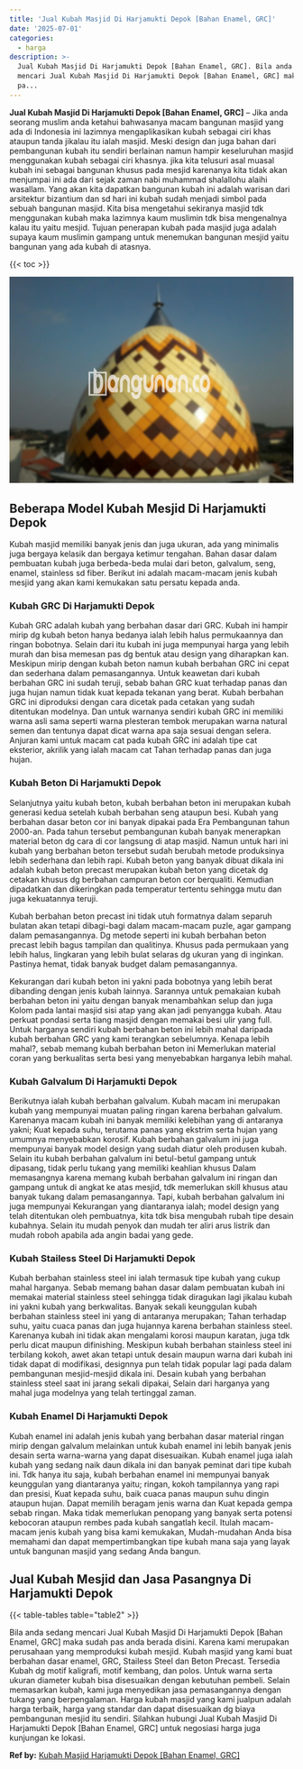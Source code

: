 ```yaml
---
title: 'Jual Kubah Masjid Di Harjamukti Depok [Bahan Enamel, GRC]'
date: '2025-07-01'
categories:
  - harga
description: >-
  Jual Kubah Masjid Di Harjamukti Depok [Bahan Enamel, GRC]. Bila anda sedang
  mencari Jual Kubah Masjid Di Harjamukti Depok [Bahan Enamel, GRC] maka sudah
  pa...
---
```


**Jual Kubah Masjid Di Harjamukti Depok \[Bahan Enamel, GRC\]** – Jika anda seorang muslim anda ketahui bahwasanya macam bangunan masjid yang ada di Indonesia ini lazimnya mengaplikasikan kubah sebagai ciri khas ataupun tanda jikalau itu ialah masjid. Meski design dan juga bahan dari pembangunan kubah itu sendiri berlainan namun hampir keseluruhan masjid menggunakan kubah sebagai ciri khasnya. jika kita telusuri asal muasal kubah ini sebagai bangunan khusus pada mesjid karenanya kita tidak akan menjumpai ini ada dari sejak zaman nabi muhammad shalallohu alaihi wasallam. Yang akan kita dapatkan bangunan kubah ini adalah warisan dari arsitektur bizantium dan sd hari ini kubah sudah menjadi simbol pada sebuah bangunan masjid. Kita bisa mengetahui sekiranya masjid tdk menggunakan kubah maka lazimnya kaum muslimin tdk bisa mengenalnya kalau itu yaitu mesjid. Tujuan penerapan kubah pada masjid juga adalah supaya kaum muslimin gampang untuk menemukan bangunan mesjid yaitu bangunan yang ada kubah di atasnya.

{{< toc >}}

![Jual Kubah Masjid Di Harjamukti Depok [Bahan Enamel, GRC]](/images/jual-kubah-masjid-37.png)

## Beberapa Model Kubah Mesjid Di Harjamukti Depok

Kubah masjid memiliki banyak jenis dan juga ukuran, ada yang minimalis juga bergaya kelasik dan bergaya ketimur tengahan. Bahan dasar dalam pembuatan kubah juga berbeda-beda mulai dari beton, galvalum, seng, enamel, stainless sd fiber. Berikut ini adalah macam-macam jenis kubah mesjid yang akan kami kemukakan satu persatu kepada anda.

### Kubah GRC Di Harjamukti Depok

Kubah GRC adalah kubah yang berbahan dasar dari GRC. Kubah ini hampir mirip dg kubah beton hanya bedanya ialah lebih halus permukaannya dan ringan bobotnya. Selain dari itu kubah ini juga mempunyai harga yang lebih murah dan bisa memesan pas dg bentuk atau design yang diharapkan kan. Meskipun mirip dengan kubah beton namun kubah berbahan GRC ini cepat dan sederhana dalam pemasangannya. Untuk keawetan dari kubah berbahan GRC ini sudah teruji, sebab bahan GRC kuat terhadap panas dan juga hujan namun tidak kuat kepada tekanan yang berat. Kubah berbahan GRC ini diproduksi dengan cara dicetak pada cetakan yang sudah ditentukan modelnya. Dan untuk warnanya sendiri kubah GRC ini memiliki warna asli sama seperti warna plesteran tembok merupakan warna natural semen dan tentunya dapat dicat warna apa saja sesuai dengan selera. Anjuran kami untuk macam cat pada kubah GRC ini adalah tipe cat eksterior, akrilik yang ialah macam cat Tahan terhadap panas dan juga hujan.

### Kubah Beton Di Harjamukti Depok

Selanjutnya yaitu kubah beton, kubah berbahan beton ini merupakan kubah generasi kedua setelah kubah berbahan seng ataupun besi. Kubah yang berbahan dasar beton cor ini banyak dipakai pada Era Pembangunan tahun 2000-an. Pada tahun tersebut pembangunan kubah banyak menerapkan material beton dg cara di cor langsung di atap masjid. Namun untuk hari ini kubah yang berbahan beton tersebut sudah berubah metode produksinya lebih sederhana dan lebih rapi. Kubah beton yang banyak dibuat dikala ini adalah kubah beton precast merupakan kubah beton yang dicetak dg cetakan khusus dg berbahan campuran beton cor berqualiti. Kemudian dipadatkan dan dikeringkan pada temperatur tertentu sehingga mutu dan juga kekuatannya teruji.

Kubah berbahan beton precast ini tidak utuh formatnya dalam separuh bulatan akan tetapi dibagi-bagi dalam macam-macam puzle, agar gampang dalam pemasangannya. Dg metode seperti ini kubah berbahan beton precast lebih bagus tampilan dan qualitinya. Khusus pada permukaan yang lebih halus, lingkaran yang lebih bulat selaras dg ukuran yang di inginkan. Pastinya hemat, tidak banyak budget dalam pemasangannya.

Kekurangan dari kubah beton ini yakni pada bobotnya yang lebih berat dibanding dengan jenis kubah lainnya. Sarannya untuk pemakaian kubah berbahan beton ini yaitu dengan banyak menambahkan selup dan juga Kolom pada lantai masjid sisi atap yang akan jadi penyangga kubah. Atau perkuat pondasi serta tiang masjid dengan memakai besi ulir yang full. Untuk harganya sendiri kubah berbahan beton ini lebih mahal daripada kubah berbahan GRC yang kami terangkan sebelumnya. Kenapa lebih mahal?, sebab memang kubah berbahan beton ini Memerlukan material coran yang berkualitas serta besi yang menyebabkan harganya lebih mahal.

### Kubah Galvalum Di Harjamukti Depok

Berikutnya ialah kubah berbahan galvalum. Kubah macam ini merupakan kubah yang mempunyai muatan paling ringan karena berbahan galvalum. Karenanya macam kubah ini banyak memiliki kelebihan yang di antaranya yakni; Kuat kepada suhu, terutama panas yang ekstrim serta hujan yang umumnya menyebabkan korosif. Kubah berbahan galvalum ini juga mempunyai banyak model design yang sudah diatur oleh produsen kubah. Selain itu kubah berbahan galvalum ini betul-betul gampang untuk dipasang, tidak perlu tukang yang memiliki keahlian khusus Dalam memasangnya karena memang kubah berbahan galvalum ini ringan dan gampang untuk di angkat ke atas mesjid, tdk memerlukan skill khusus atau banyak tukang dalam pemasangannya. Tapi, kubah berbahan galvalum ini juga mempunyai Kekurangan yang diantaranya ialah; model design yang telah ditentukan oleh pembuatnya, kita tdk bisa mengubah rubah tipe desain kubahnya. Selain itu mudah penyok dan mudah ter aliri arus listrik dan mudah roboh apabila ada angin badai yang gede.

### Kubah Stailess Steel Di Harjamukti Depok

Kubah berbahan stainless steel ini ialah termasuk tipe kubah yang cukup mahal harganya. Sebab memang bahan dasar dalam pembuatan kubah ini memakai material stainless steel sehingga tidak diragukan lagi jikalau kubah ini yakni kubah yang berkwalitas. Banyak sekali keunggulan kubah berbahan stainless steel ini yang di antaranya merupakan; Tahan terhadap suhu, yaitu cuaca panas dan juga hujannya karena berbahan stainless steel. Karenanya kubah ini tidak akan mengalami korosi maupun karatan, juga tdk perlu dicat maupun difinishing. Meskipun kubah berbahan stainless steel ini terbilang kokoh, awet akan tetapi untuk desain maupun warna dari kubah ini tidak dapat di modifikasi, designnya pun telah tidak popular lagi pada dalam pembangunan mesjid-mesjid dikala ini. Desain kubah yang berbahan stainless steel saat ini jarang sekali dipakai, Selain dari harganya yang mahal juga modelnya yang telah tertinggal zaman.

### Kubah Enamel Di Harjamukti Depok

Kubah enamel ini adalah jenis kubah yang berbahan dasar material ringan mirip dengan galvalum melainkan untuk kubah enamel ini lebih banyak jenis desain serta warna-warna yang dapat disesuaikan. Kubah enamel juga ialah kubah yang sedang naik daun dikala ini dan banyak peminat dari tipe kubah ini. Tdk hanya itu saja, kubah berbahan enamel ini mempunyai banyak keunggulan yang diantaranya yaitu; ringan, kokoh tampilannya yang rapi dan presisi, Kuat kepada suhu, baik cuaca panas maupun suhu dingin ataupun hujan. Dapat memilih beragam jenis warna dan Kuat kepada gempa sebab ringan. Maka tidak memerlukan penopang yang banyak serta potensi kebocoran ataupun rembes pada kubah sangatlah kecil. Itulah macam-macam jenis kubah yang bisa kami kemukakan, Mudah-mudahan Anda bisa memahami dan dapat mempertimbangkan tipe kubah mana saja yang layak untuk bangunan masjid yang sedang Anda bangun.

## Jual Kubah Mesjid dan Jasa Pasangnya Di Harjamukti Depok

{{< table-tables table="table2" >}}

Bila anda sedang mencari Jual Kubah Masjid Di Harjamukti Depok \[Bahan Enamel, GRC\] maka sudah pas anda berada disini. Karena kami merupakan perusahaan yang memproduksi kubah mesjid. Kubah masjid yang kami buat berbahan dasar enamel, GRC, Stailess Steel dan Beton Precast. Tersedia Kubah dg motif kaligrafi, motif kembang, dan polos. Untuk warna serta ukuran diameter kubah bisa disesuaikan dengan kebutuhan pembeli. Selain memasarkan kubah, kami juga menyedikan jasa pemasangannya dengan tukang yang berpengalaman. Harga kubah masjid yang kami jualpun adalah harga terbaik, harga yang standar dan dapat disesuaikan dg biaya pembangunan mesjid itu sendiri. Silahkan hubungi Jual Kubah Masjid Di Harjamukti Depok \[Bahan Enamel, GRC\] untuk negosiasi harga juga kunjungan ke lokasi.

**Ref by:** [Kubah Masjid Harjamukti Depok [Bahan Enamel, GRC]](https://id.wikipedia.org/wiki/Kubah)
